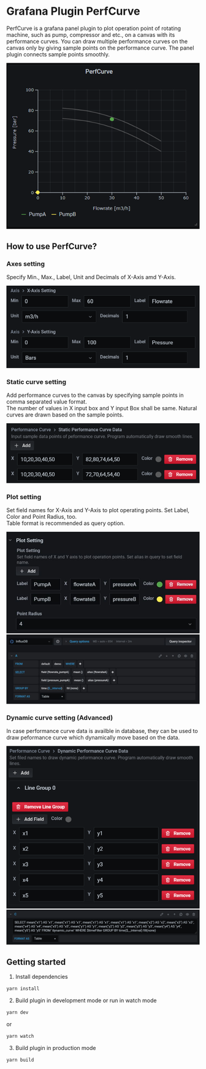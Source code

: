 # Grafana Plugin PerfCurve

PerfCurve is a grafana panel plugin to plot operation point of rotating machine, such as pump, compressor and etc., on a canvas with its performance curves.
You can draw multiple performance curves on the canvas only by giving sample points on the performance curve. The panel plugin connects sample points smoothly.

![Panel Example](https://github.com/SSKGo/grafana-perfcurve-panel/blob/master/docs/img/panel_example.png "Panel Example")

## How to use PerfCurve?
### Axes setting
Specify Min., Max., Label, Unit and Decimals of X-Axis amd Y-Axis.

![Axes Setting](https://github.com/SSKGo/grafana-perfcurve-panel/blob/master/docs/img/axes_setting.png "Axes Setting")

### Static curve setting
Add performance curves to the canvas by specifying sample points in comma separated value format.  
The number of values in X input box and Y input Box shall be same.
Natural curves are drawn based on the sample points.

![Static Curve Setting](https://github.com/SSKGo/grafana-perfcurve-panel/blob/master/docs/img/static_curve_setting.png "Static Curve Setting")

### Plot setting
Set field names for X-Axis and Y-Axis to plot operating points.
Set Label, Color and Point Radius, too.  
Table format is recommended as query option.

![Plot Setting](https://github.com/SSKGo/grafana-perfcurve-panel/blob/master/docs/img/plot_setting.png "Plot Setting")
![Query Example](https://github.com/SSKGo/grafana-perfcurve-panel/blob/master/docs/img/query_example.png "Query Example")

### Dynamic curve setting (Advanced)
In case performance curve data is availble in database, they can be used to draw peformance curve which dynamically move based on the data. 

![Dynamic Curve Setting](https://github.com/SSKGo/grafana-perfcurve-panel/blob/master/docs/img/dynamic_curve_setting.png "Dynamic Curve Setting")
![Query for Dynamic Curve](https://github.com/SSKGo/grafana-perfcurve-panel/blob/master/docs/img/query_dynamic_curve.png "Query for Dynamic Curve")


## Getting started
1. Install dependencies
```BASH
yarn install
```
2. Build plugin in development mode or run in watch mode
```BASH
yarn dev
```
or
```BASH
yarn watch
```
3. Build plugin in production mode
```BASH
yarn build
```

